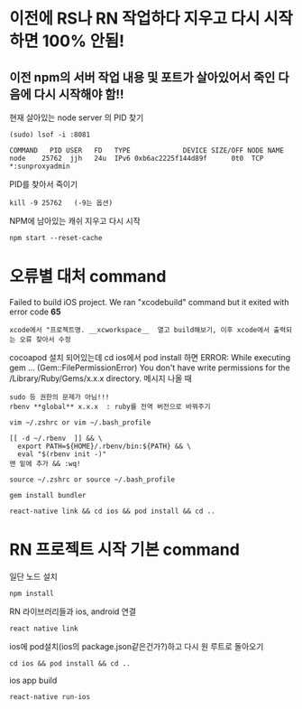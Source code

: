 # 이전에 RS나 RN 작업하다 지우고 다시 시작하면 100% 안됨!

## 이전 npm의 서버 작업 내용 및 포트가 살아있어서 죽인 다음에 다시 시작해야 함!!

현재 살아있는 node server 의 PID 찾기
```
(sudo) lsof -i :8081
```
```
COMMAND   PID USER   FD   TYPE             DEVICE SIZE/OFF NODE NAME
node    25762  jjh   24u  IPv6 0xb6ac2225f144d89f      0t0  TCP *:sunproxyadmin
```
PID를 찾아서 죽이기
```
kill -9 25762   (-9는 옵션)
```
NPM에 남아있는 캐쉬 지우고 다시 시작
```
npm start --reset-cache
```
# 오류별 대처 command

Failed to build iOS project. We ran "xcodebuild" command but it exited with error code **65**
```
xcode에서 "프로젝트명. __xcworkspace__  열고 build해보기, 이후 xcode에서 출력되는 오류 찾아서 수정
```
cocoapod 설치 되어있는데 cd ios에서 pod install 하면
ERROR:  While executing gem ... (Gem::FilePermissionError)
    You don't have write permissions for the /Library/Ruby/Gems/x.x.x directory.
메시지 나올 때
```
sudo 등 권한의 문제가 아님!!!
rbenv **global** x.x.x  : ruby를 전역 버전으로 바꿔주기
```
```
vim ~/.zshrc or vim ~/.bash_profile
```
```
[[ -d ~/.rbenv  ]] && \
  export PATH=${HOME}/.rbenv/bin:${PATH} && \
  eval "$(rbenv init -)"
맨 밑에 추가 && :wq!
```
```
source ~/.zshrc or source ~/.bash_profile
```
```
gem install bundler
```
```
react-native link && cd ios && pod install && cd ..
```


# RN 프로젝트 시작 기본 command

일단 노드 설치
```
npm install
```

RN 라이브러리들과 ios, android 연결
```
react native link
```

ios에 pod설치(ios의 package.json같은건가?)하고 다시 원 루트로 돌아오기
```
cd ios && pod install && cd ..
```

ios app build
```
react-native run-ios
```
